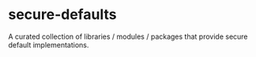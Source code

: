 # secure-defaults
A curated collection of libraries / modules / packages that provide secure default implementations.
